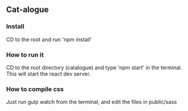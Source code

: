 ## Cat-alogue

### Install

CD to the root and run 'npm install'

### How to run it

CD to the root directory (catalogue) and type 'npm start' in the terminal. This will start the react dev server.

### How to compile css

Just run gulp watch from the terminal, and edit the files in public/sass